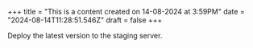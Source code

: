 +++
title = "This is a content created on 14-08-2024 at 3:59PM"
date = "2024-08-14T11:28:51.546Z"
draft = false
+++

  Deploy the latest version to the staging server.
        